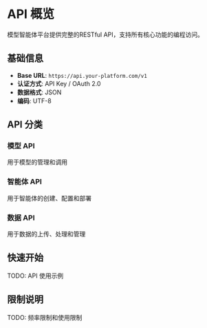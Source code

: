 # API 概览

模型智能体平台提供完整的RESTful API，支持所有核心功能的编程访问。

## 基础信息

- **Base URL**: `https://api.your-platform.com/v1`
- **认证方式**: API Key / OAuth 2.0
- **数据格式**: JSON
- **编码**: UTF-8

## API 分类

### 模型 API
用于模型的管理和调用

### 智能体 API  
用于智能体的创建、配置和部署

### 数据 API
用于数据的上传、处理和管理

## 快速开始

TODO: API 使用示例

## 限制说明

TODO: 频率限制和使用限制 